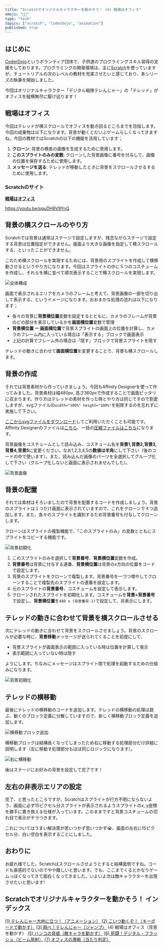 ```yaml
---
title: "Scratchでオリジナルキャラクターを動かそう！ (4) 戦場はオフィス"
emoji: "🧑‍💻"
type: "tech"
topics: ["scratch", "CoderDojo", "animation"]
published: true
---
```


## はじめに

[CoderDojo](https://coderdojo.jp/)というボランティア団体で、子供達のプログラミングスキル習得の支援をしております。プログラミングの開発環境は、主に[Scratch]((https://scratch.mit.edu))を使っていますが、チュートリアルの次のレベルの教材を充実させたいと感じており、本シリーズの執筆を開始しました。

今回はオリジナルキャラクター「デジタル戦隊テレんじゃー」の「テレッド」がオフィスを縦横無尽に駆け巡ります！

## 戦場はオフィス

今回はテレッドが横スクロールでオフィスを動き回るところまでを目指します。今回の成果物は以下になります。背景が動くとだいぶゲームらしくなってきますね。今回の教材ではScratchの以下の機能を活用しています；

1. **クローン**: 背景の横長の画像を生成するために使用します。
2. **このスプライトのみの変数**: クローンした背景画像に番号を付与して、画像の位置を保存するために使用します。
3. **メッセージを送る**: テレッドが移動したときに背景をスクロールさせるするために使用します。

### Scratchのサイト

**[戦場はオフィス](https://scratch.mit.edu/projects/733678294)**

https://youtu.be/pguDH9V9YnQ

## 背景の横スクロールのやり方

Scratchでは背景は通常はステージで設定しますが、残念ながらステージで設定する背景は位置指定ができません。画面より大きな画像を指定して横スクロールする、といったことができません。

このため横スクロールを実現するためには、背景用のスプライトを作成して横移動させるというやり方になります。今回はスプライトの中に５つのコスチュームを作成し、それらを横に並べて順次表示することで横スクロールを実現します。

![全体構成](/images/scratch-telenger-0040/scrolling-01-structure.png)

画面で表示されるエリアをカメラのフレームと考えて、背景画像の一部を切り出して表示する、というイメージになります。おおまかな処理の流れは以下になります；

- 各々の背景に**背景横位置**変数を設定するとともに、カメラのフレームが背景のどの部分を表示しているかを**画面横位置**変数で管理
- **背景横位置 ー 画面横位置**で背景スプライトの画面上の位置を計算し、カメラのフレーム内に入っている場合は「表示する」ブロックで画面表示
- 上記の計算でフレーム外の場合は「隠す」ブロックで背景スプライトを隠す

テレッドの動きに合わせて**画面横位置**を変更することで、背景も横スクロールします。

## 背景の作成

それでは背景素材から作っていきましょう。今回もAffinity Designerを使って作ってみました。背景素材は幅480px, 高さ360pxで作成することで画面ピッタリに収まります。作り方はテレッドの素材を作った時とやり方は同じですので割愛しますが、svgファイルの`width="100%" height="100%"`を削除するのを忘れずに実施して下さい。

[ここからsvgファイルをダウンロード](https://github.com/naoji3x/zenn/tree/main/assets/scratch/background/svg)してご利用いただくことも可能です。Affinity Designerのファイルは[こちら](https://github.com/naoji3x/zenn/tree/main/assets/scratch/background/background.afdesign)、一括の[圧縮ファイルはこちら](https://github.com/naoji3x/zenn/blob/main/assets/scratch/background/svg/background-svg-files.zip)になります。

背景画像をコスチュームとして読み込み、コスチューム名を**背景1,背景2,背景3,背景4,背景5**に変更ください。なお1,2,3,4,5の**数値は半角**にして下さい（後のコードの中で使います）。また、読み込んだ画像のパーツを全選択してグループ化して下さい（グループ化しないと画面に表示されませんでした）。

![背景画像](/images/scratch-telenger-0040/scrolling-01-costumes.png)

## 背景の配置

それでは素材はそろいましたので背景を配置するコードを作成しましょう。背景のスプライトは１つだけ画面に表示されていますので、これをクローンで４つ追加します。また、各々のスプライトを識別するため背景番号も付与してクローンします。

クローンはスプライトの複製機能で、「このスプライトのみ」の変数とともにスプライトをコピーする機能です。

![背景初期化](/images/scratch-telenger-0040/scrolling-01-background-initialization.png)

1. このスプライトのみを選択して**背景番号**、**背景横位置**変数を作成。
2. **背景番号**は背景に付与する連番、**背景横位置**は背景のx方向の位置をコードで設定します。
3. 背景のスプライトをクローンで複製します。背景番号を一づつ増やしてクローンすることで複製先のスプライトの連番を設定します。
4. 元のスプライトの**背景番号**、コスチュームを設定して表示します。
5. クローンされたスプライトを初期化します。コスチュームを**背景+背景番号**で設定し、**背景横位置**を`480 x (背景番号-1)`で設定して、非表示にします。

## テレッドの動きに合わせて背景を横スクロールさせる

次にテレッドの動きに合わせて背景をスクロールさせましょう。背景のスクロールが必要な時に、**背景移動**メッセージが送られてくることを前提にして、

- 背景スプライトが画面表示の範囲に入っている時は位置を計算して表示
- 表示範囲に入っていない時は隠す

ようにします。ちなみにメッセージはスプライト間で処理を起動するための仕組みになります。

![背景初期化](/images/scratch-telenger-0040/scrolling-01-background-move.png)

## テレッドの横移動

最後にテレッドの横移動のコードを追加します。テレッドの横移動の処理は跳ぶ、動くのブロック定義に分散していますので、新しく横移動ブロック定義を追加します。

![横移動ブロック追加](/images/scratch-telenger-0040/scrolling-01-move-all.png)

横移動ブロックは結構長くなってしまったため右に移動する処理部分だけ詳細に説明します（左に移動す処理部分もほぼ同じロジックになります）。

![右に横移動](/images/scratch-telenger-0040/scrolling-01-move-right.png)

後はステージにお好みの背景を設定して完了です！

## 左右の非表示エリアの設定

完了、と思ったところですが、Scratchはスプライトが行方不明にならないよう、画面に必ず15ピクセル分スプライトが表示されるようスプライトのx, y座標を勝手に書き換える仕様が入っています。このままですと背景コスチュームの切れ目で表示がチラつきます。

これについてはうまい解決策が思いつかず思いつかず😭、画面の左右に15ピクセル分、白い空白を表示することにしました。

## おわりに

お疲れ様でした。Scratchはスクロールさせようとすると結構面倒ですね。コードも直感的でないのでやや難しいと思います。でも、ここまでくるとかなりゲームっぽくなってきて面白くなってきました。いよいよ次は敵キャラクターを出現させたいと思います!

## Scratchでオリジナルキャラクターを動かそう！ インデックス

[(1) テレんじゃー大地に立つ！（アニメーション）](https://zenn.dev/naoji/articles/scratch-telenger-0010)
[(2) こいつ動くぞ！（キーボードで動かす）](https://zenn.dev/naoji/articles/scratch-telenger-0020)
[(3) 翔べ！テレんじゃー（ジャンプ）](https://zenn.dev/naoji/articles/scratch-telenger-0030)
(4) 戦場はオフィス（背景を動かす）
[(5) ハンコの脅威（敵キャラを動かす）](https://zenn.dev/naoji/articles/scratch-telenger-0050)
[(6) 死闘！デジタル・フラッシュ（ビーム発射）](https://zenn.dev/naoji/articles/scratch-telenger-0060)
[(7) オフィスの激戦（当たり判定）](https://zenn.dev/naoji/articles/scratch-telenger-0070)
